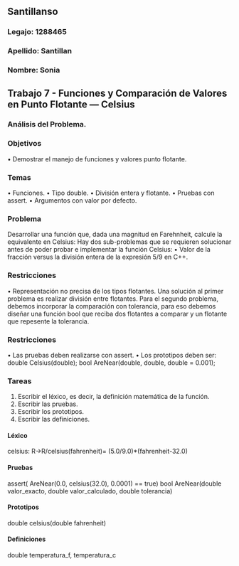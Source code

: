 ## Santillanso
### Legajo: 1288465
### Apellido: Santillan
### Nombre: Sonia

## Trabajo 7 - Funciones y Comparación de Valores en Punto Flotante — Celsius

### Análisis del Problema.
### Objetivos
• Demostrar el manejo de funciones y valores punto flotante.
### Temas
• Funciones.
• Tipo double.
• División entera y flotante.
• Pruebas con assert.
• Argumentos con valor por defecto.
### Problema
Desarrollar una función que, dada una magnitud en Farehnheit, calcule la
equivalente en Celsius:
Hay dos sub-problemas que se requieren solucionar antes de poder probar e
implementar la función Celsius:
• Valor de la fracción versus la división entera de la expresión 5/9 en C++.
### Restricciones
• Representación no precisa de los tipos flotantes.
Una solución al primer problema es realizar división entre flotantes. Para el
segundo problema, debemos incorporar la comparación con tolerancia, para eso
debemos diseñar una función bool que reciba dos flotantes a comparar y un
flotante que repesente la tolerancia.
### Restricciones
• Las pruebas deben realizarse con assert.
• Los prototipos deben ser:
double Celsius(double);
bool AreNear(double, double, double = 0.001);
### Tareas
1. Escribir el léxico, es decir, la definición matemática de la función.
2. Escribir las pruebas.
3. Escribir los prototipos.
4. Escribir las definiciones.

#### Léxico
celsius: R$\rightarrow$R/celsius(fahrenheit)= (5.0/9.0)*(fahrenheit-32.0)
#### Pruebas
assert( AreNear(0.0, celsius(32.0), 0.0001) == true)
bool AreNear(double valor_exacto, double valor_calculado, double tolerancia)
#### Prototipos
double celsius(double fahrenheit)
#### Definiciones
double temperatura_f, temperatura_c

